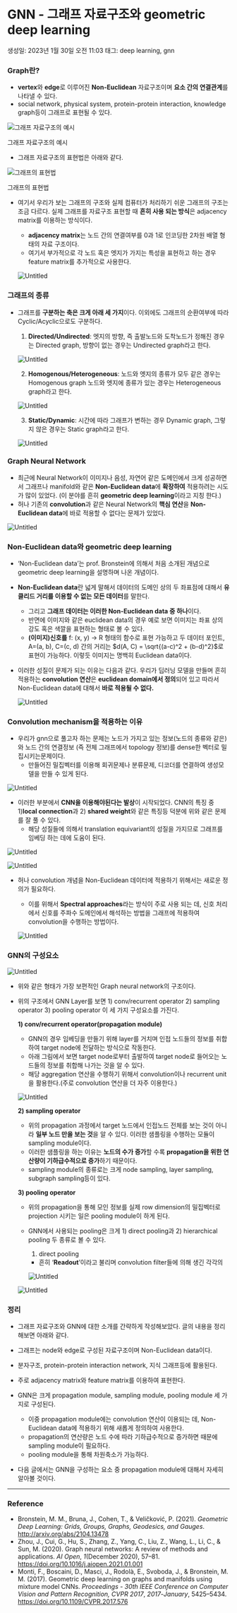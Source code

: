 # GNN - 그래프 자료구조와 geometric deep learning

생성일: 2023년 1월 30일 오전 11:03
태그: deep learning, gnn

### Graph란?

- **vertex**와 **edge**로 이루어진 **Non-Euclidean** 자료구조이며 **요소 간의 연결관계**를 나타낼 수 있다.
- social network, physical system, protein-protein interaction, knowledge graph등이 그래프로 표현될 수 있다.

![그래프 자료구조의 예시](GNN%20-%20%E1%84%80%E1%85%B3%E1%84%85%E1%85%A2%E1%84%91%E1%85%B3%20%E1%84%8C%E1%85%A1%E1%84%85%E1%85%AD%E1%84%80%E1%85%AE%E1%84%8C%E1%85%A9%E1%84%8B%E1%85%AA%20geometric%20deep%20learning%20dfd497c3464c4d459c7923a970f0ca9f/Untitled.png)

그래프 자료구조의 예시

- 그래프 자료구조의 표현법은 아래와 같다.

![그래프의 표현법](GNN%20-%20%E1%84%80%E1%85%B3%E1%84%85%E1%85%A2%E1%84%91%E1%85%B3%20%E1%84%8C%E1%85%A1%E1%84%85%E1%85%AD%E1%84%80%E1%85%AE%E1%84%8C%E1%85%A9%E1%84%8B%E1%85%AA%20geometric%20deep%20learning%20dfd497c3464c4d459c7923a970f0ca9f/Untitled%201.png)

그래프의 표현법

- 여기서 우리가 보는 그래프의 구조와 실제 컴퓨터가 처리하기 쉬운 그래프의 구조는 조금 다르다. 실제 그래프를 자료구조 표현할 때 **흔히 사용 되는 방식**은 adjacency matrix를 이용하는 방식이다.
    - **adjacency matrix**는 노드 간의 연결여부를 0과 1로 인코딩한 2차원 배열 형태의 자료 구조이다.
    - 여기서 부가적으로 각 노드 혹은 엣지가 가지는 특성을 표현하고 하는 경우 feature matrix를 추가적으로 사용한다.
    
    ![Untitled](GNN%20-%20%E1%84%80%E1%85%B3%E1%84%85%E1%85%A2%E1%84%91%E1%85%B3%20%E1%84%8C%E1%85%A1%E1%84%85%E1%85%AD%E1%84%80%E1%85%AE%E1%84%8C%E1%85%A9%E1%84%8B%E1%85%AA%20geometric%20deep%20learning%20dfd497c3464c4d459c7923a970f0ca9f/Untitled%202.png)
    
     
    

### 그래프의 종류

- 그래프를 **구분하는 축은 크게 아래 세 가지**이다. 이외에도 그래프의 순환여부에 따라 Cyclic/Acyclic으로도 구분하다.
    
    1) **Directed/Undirected**: 엣지의 방향, 즉 출발노드와 도착노드가 정해진 경우는 Directed graph, 방향이 없는 경우는 Undirected graph라고 한다.
    
    ![Untitled](GNN%20-%20%E1%84%80%E1%85%B3%E1%84%85%E1%85%A2%E1%84%91%E1%85%B3%20%E1%84%8C%E1%85%A1%E1%84%85%E1%85%AD%E1%84%80%E1%85%AE%E1%84%8C%E1%85%A9%E1%84%8B%E1%85%AA%20geometric%20deep%20learning%20dfd497c3464c4d459c7923a970f0ca9f/Untitled%203.png)
    
    2) **Homogenous/Heterogeneous**: 노드와 엣지의 종류가 모두 같은 경우는 Homogenous graph  노드와 엣지에 종류가 있는 경우는 Heterogeneous graph라고 한다.
    
    ![Untitled](GNN%20-%20%E1%84%80%E1%85%B3%E1%84%85%E1%85%A2%E1%84%91%E1%85%B3%20%E1%84%8C%E1%85%A1%E1%84%85%E1%85%AD%E1%84%80%E1%85%AE%E1%84%8C%E1%85%A9%E1%84%8B%E1%85%AA%20geometric%20deep%20learning%20dfd497c3464c4d459c7923a970f0ca9f/Untitled%204.png)
    
    3) **Static/Dynamic**: 시간에 따라 그래프가 변하는 경우 Dynamic graph, 그렇지 않은 경우는 Static graph라고 한다.
    
    ![Untitled](GNN%20-%20%E1%84%80%E1%85%B3%E1%84%85%E1%85%A2%E1%84%91%E1%85%B3%20%E1%84%8C%E1%85%A1%E1%84%85%E1%85%AD%E1%84%80%E1%85%AE%E1%84%8C%E1%85%A9%E1%84%8B%E1%85%AA%20geometric%20deep%20learning%20dfd497c3464c4d459c7923a970f0ca9f/Untitled%205.png)
    

### Graph Neural Network

- 최근에 Neural Network이 이미지나 음성, 자연어 같은 도메인에서 크게 성공하면서 그래프나 manifold와 같은 **Non-Euclidean data**에 **확장하여** 적용하려는 시도가 많이 있었다. (이 분야를 흔히 **geometric deep learning**이라고 지칭 한다.)
- 허나 기존의 **convolution**과 같은 Neural Network의 **핵심 연산**을 **Non-Euclidean data**에 바로 적용할 수 없다는 문제가 있었다.

![Untitled](GNN%20-%20%E1%84%80%E1%85%B3%E1%84%85%E1%85%A2%E1%84%91%E1%85%B3%20%E1%84%8C%E1%85%A1%E1%84%85%E1%85%AD%E1%84%80%E1%85%AE%E1%84%8C%E1%85%A9%E1%84%8B%E1%85%AA%20geometric%20deep%20learning%20dfd497c3464c4d459c7923a970f0ca9f/Untitled%206.png)

### Non-Euclidean data와 geometric deep learning

- ‘Non-Euclidean data’는 prof. Bronstein에 의해서 처음 소개된 개념으로 geometric deep learning을 설명하며 나온 개념이다.
- **Non-Euclidean data**란 넓게 말해서 데이터의 도메인 상의 두 좌표점에 대해서 **유클리드 거리를 이용할 수 없는 모든 데이터**를 말한다.
    - 그리고 **그래프 데이터는 이러한 Non-Euclidean data 중 하나**이다.
    - 반면에 이미지와 같은 euclidean data의 경우 예로 보면 이미지는 좌표 상의 강도 혹은 색깔을 표현하는 형태로 볼 수 있다.
    - **(이미지)신호를** f: (x, y) → R 형태의 함수로 표현 가능하고 두 데이터 포인트, A=(a, b), C=(c, d) 간의 거리는 $d(A, C) = \sqrt{(a-c)^2 + (b-d)^2}$로 표현이 가능하다. 이렇듯 이미지는 명백히 Euclidean data이다.
- 이러한 성질이 문제가 되는 이유는 다음과 같다. 우리가 딥러닝 모델을 만들며 흔히 적용하는 **convolution 연산**은 **euclidean domain에서 정의**되어 있고 따라서 Non-Euclidean data에 대해서 **바로 적용될 수 없다.**
    
    ![Untitled](GNN%20-%20%E1%84%80%E1%85%B3%E1%84%85%E1%85%A2%E1%84%91%E1%85%B3%20%E1%84%8C%E1%85%A1%E1%84%85%E1%85%AD%E1%84%80%E1%85%AE%E1%84%8C%E1%85%A9%E1%84%8B%E1%85%AA%20geometric%20deep%20learning%20dfd497c3464c4d459c7923a970f0ca9f/Untitled%207.png)
    

### Convolution mechanism을 적용하는 이유

- 우리가 gnn으로 풀고자 하는 문제는 노드가 가지고 있는 정보(노드의 종류와 같은)와 노드 간의 연결정보 (즉  전체 그래프에서 topology 정보)를 dense한 벡터로 밀집시키는문제이다.
    - 만들어진 밀집벡터를 이용해 회귀문제나 분류문제, 디코더를 연결하여 생성모델을 만들 수 있게 된다.

![Untitled](GNN%20-%20%E1%84%80%E1%85%B3%E1%84%85%E1%85%A2%E1%84%91%E1%85%B3%20%E1%84%8C%E1%85%A1%E1%84%85%E1%85%AD%E1%84%80%E1%85%AE%E1%84%8C%E1%85%A9%E1%84%8B%E1%85%AA%20geometric%20deep%20learning%20dfd497c3464c4d459c7923a970f0ca9f/Untitled%208.png)

- 이러한 부분에서 **CNN을 이용해야된다는 발상**이 시작되었다. CNN의 특징 중 1)**local connection**과 2) **shared weight**와 같은 특징등 덕분에 위와 같은 문제를 잘 풀 수 있다.
    - 해당 성질들에 의해서 translation equivariant의 성질을 가지므로 그래프를 임베딩 하는 데에 도움이 된다.

![Untitled](GNN%20-%20%E1%84%80%E1%85%B3%E1%84%85%E1%85%A2%E1%84%91%E1%85%B3%20%E1%84%8C%E1%85%A1%E1%84%85%E1%85%AD%E1%84%80%E1%85%AE%E1%84%8C%E1%85%A9%E1%84%8B%E1%85%AA%20geometric%20deep%20learning%20dfd497c3464c4d459c7923a970f0ca9f/Untitled%209.png)

![Untitled](GNN%20-%20%E1%84%80%E1%85%B3%E1%84%85%E1%85%A2%E1%84%91%E1%85%B3%20%E1%84%8C%E1%85%A1%E1%84%85%E1%85%AD%E1%84%80%E1%85%AE%E1%84%8C%E1%85%A9%E1%84%8B%E1%85%AA%20geometric%20deep%20learning%20dfd497c3464c4d459c7923a970f0ca9f/Untitled%2010.png)

- 허나 convolution 개념을 Non-Euclidean 데이터에 적용하기 위해서는 새로운 정의가 필요하다.
    - 이를 위해서 **Spectral approaches**라는 방식이 주로 사용 되는 데, 신호 처리에서 신호를 주파수 도메인에서 해석하는 방법을 그래프에 적용하여 convolution을 수행하는 방법이다.
    
    ![Untitled](GNN%20-%20%E1%84%80%E1%85%B3%E1%84%85%E1%85%A2%E1%84%91%E1%85%B3%20%E1%84%8C%E1%85%A1%E1%84%85%E1%85%AD%E1%84%80%E1%85%AE%E1%84%8C%E1%85%A9%E1%84%8B%E1%85%AA%20geometric%20deep%20learning%20dfd497c3464c4d459c7923a970f0ca9f/Untitled%2011.png)
    

### GNN의 구성요소

![Untitled](GNN%20-%20%E1%84%80%E1%85%B3%E1%84%85%E1%85%A2%E1%84%91%E1%85%B3%20%E1%84%8C%E1%85%A1%E1%84%85%E1%85%AD%E1%84%80%E1%85%AE%E1%84%8C%E1%85%A9%E1%84%8B%E1%85%AA%20geometric%20deep%20learning%20dfd497c3464c4d459c7923a970f0ca9f/Untitled%2012.png)

- 위와 같은 형태가 가장 보편적인 Graph neural network의 구조이다.
- 위의 구조에서 GNN Layer를 보면 1) conv/recurrent operator 2) sampling operator 3) pooling operator 이 세 가지 구성요소를 가진다.
    
    **1) conv/recurrent operator(propagation module)**
    
    - GNN의 경우 임베딩을 만들기 위해 layer를 거치며 인접 노드들의 정보를 취합하여 target node에 전달하는 방식으로 작동한다.
    - 아래 그림에서 보면 target node로부터 출발하여 target node로 들어오는 노드들의 정보를 취합해 나가는 것을 알 수 있다.
    - 해당 aggregation 연산을 수행하기 위해서 convolution이나 recurrent unit을 활용한다.(주로 convolution 연산을 더 자주 이용한다.)
    
    ![Untitled](GNN%20-%20%E1%84%80%E1%85%B3%E1%84%85%E1%85%A2%E1%84%91%E1%85%B3%20%E1%84%8C%E1%85%A1%E1%84%85%E1%85%AD%E1%84%80%E1%85%AE%E1%84%8C%E1%85%A9%E1%84%8B%E1%85%AA%20geometric%20deep%20learning%20dfd497c3464c4d459c7923a970f0ca9f/Untitled%2013.png)
    
    **2) sampling operator**
    
    - 위의 propagation 과정에서 target 노드에서 인접노드 전체를 보는 것이 아니라 **일부 노드 만을 보는 것**을 알 수 있다. 이러한 샘플링을 수행하는 모듈이 sampling module이다.
    - 이러한 샘플링을 하는 이유는 **노드의 수가 증가**할 수록 **propagation을 위한 연산량이 기하급수적으로 증가**하기 때문이다.
    - sampling module의 종류로는 크게 node sampling, layer sampling, subgraph sampling등이 있다.
    
    **3) pooling operator** 
    
    - 위의 propagation을 통해 모인 정보를 실제 row dimension의 밀집벡터로 projection 시키는 일은 pooling module이 하게 된다.
    - GNN에서 사용되는 pooling은  크게 1) direct pooling과 2) hierarchical pooling  두 종류로 볼 수 있다.
        
        1) direct pooling
        
        - 흔히 ‘**Readout**’이라고 불리며 convolution filter들에 의해 생긴 각각의
        
        ![Untitled](GNN%20-%20%E1%84%80%E1%85%B3%E1%84%85%E1%85%A2%E1%84%91%E1%85%B3%20%E1%84%8C%E1%85%A1%E1%84%85%E1%85%AD%E1%84%80%E1%85%AE%E1%84%8C%E1%85%A9%E1%84%8B%E1%85%AA%20geometric%20deep%20learning%20dfd497c3464c4d459c7923a970f0ca9f/Untitled%2014.png)
        
    
    ![Untitled](GNN%20-%20%E1%84%80%E1%85%B3%E1%84%85%E1%85%A2%E1%84%91%E1%85%B3%20%E1%84%8C%E1%85%A1%E1%84%85%E1%85%AD%E1%84%80%E1%85%AE%E1%84%8C%E1%85%A9%E1%84%8B%E1%85%AA%20geometric%20deep%20learning%20dfd497c3464c4d459c7923a970f0ca9f/Untitled%2015.png)
    

### 정리

- 그래프 자료구조와 GNN에 대한 소개를 간략하게 작성해보았다. 글의 내용을 정리해보면 아래와 같다.

- 그래프는 node와 edge로 구성된 자료구조이며 Non-Euclidean data이다.
- 분자구조, protein-protein interaction network, 지식 그래프등에 활용된다.
- 주로 adjacency matrix와 feature matrix를 이용하여 표현한다.

- GNN은 크게 propagation module, sampling module, pooling module 세 가지로 구성된다.
    - 이중 propagation module에는 convolution 연산이 이용되는 데, Non-Euclidean data에 적용하기 위해 새롭게 정의하여 사용한다.
    - propagation의 연산량은 노드 수에 따라 기하급수적으로 증가하면 때문에 sampling module이 필요하다.
    - pooling module을 통해 차원축소가 가능하다.

- 다음 글에서는 GNN을 구성하는 요소 중 propagation module에 대해서 자세히 알아볼 것이다.

---

### Reference

- Bronstein, M. M., Bruna, J., Cohen, T., & Veličković, P. (2021). *Geometric Deep Learning: Grids, Groups, Graphs, Geodesics, and Gauges*. http://arxiv.org/abs/2104.13478
- Zhou, J., Cui, G., Hu, S., Zhang, Z., Yang, C., Liu, Z., Wang, L., Li, C., & Sun, M. (2020). Graph neural networks: A review of methods and applications. *AI Open*, *1*(December 2020), 57–81. https://doi.org/10.1016/j.aiopen.2021.01.001
- Monti, F., Boscaini, D., Masci, J., Rodolà, E., Svoboda, J., & Bronstein, M. M. (2017). Geometric deep learning on graphs and manifolds using mixture model CNNs. *Proceedings - 30th IEEE Conference on Computer Vision and Pattern Recognition, CVPR 2017*, *2017*-*January*, 5425–5434. https://doi.org/10.1109/CVPR.2017.576
